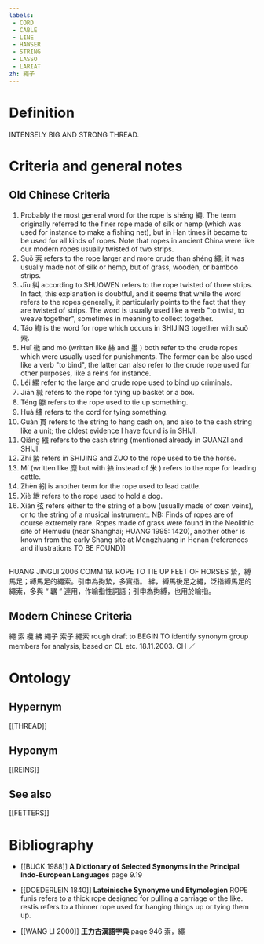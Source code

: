 ```yaml
---
labels: 
 - CORD
 - CABLE
 - LINE
 - HAWSER
 - STRING
 - LASSO
 - LARIAT
zh: 繩子
---
```


# Definition
INTENSELY BIG AND STRONG THREAD.
# Criteria and general notes
## Old Chinese Criteria
1. Probably the most general word for the rope is shéng 繩. The term originally referred to the finer rope made of silk or hemp (which was used for instance to make a fishing net), but in Han times it became to be used for all kinds of ropes. Note that ropes in ancient China were like our modern ropes usually twisted of two strips.
2. Suǒ 索 refers to the rope larger and more crude than shéng 繩; it was usually made not of silk or hemp, but of grass, wooden, or bamboo strips.
3. Jīu 糾 according to SHUOWEN refers to the rope twisted of three strips. In fact, this explanation is doubtful, and it seems that while the word refers to the ropes generally, it particularly points to the fact that they are twisted of strips. The word is usually used like a verb "to twist, to weave together", sometimes in meaning to collect together.
4. Táo 綯 is the word for rope which occurs in SHIJING together with suǒ 索.
5. Huī 徽 and mò (written like 絲 and 墨 ) both refer to the crude ropes which were usually used for punishments. The former can be also used like a verb "to bind", the latter can also refer to the crude rope used for other purposes, like a reins for instance.
6. Léi 縲 refer to the large and crude rope used to bind up criminals.
7. Jiān 緘 refers to the rope for tying up basket or a box.
8. Téng 滕 refers to the rope used to tie up something.
9. Huà 繣 refers to the cord for tying something.
10. Guàn 貫 refers to the string to hang cash on, and also to the cash string like a unit; the oldest evidence I have found is in SHIJI.
11. Qiǎng 繈 refers to the cash string (mentioned already in GUANZI and SHIJI.
12. Zhí 縶 refers in SHIJING and ZUO to the rope used to tie the horse.
13. Mí (written like 糜 but with 絲 instead of 米 ) refers to the rope for leading cattle.
14. Zhèn 紖 is another term for the rope used to lead cattle.
15. Xiè 紲 refers to the rope used to hold a dog.
16. Xián 弦 refers either to the string of a bow (usually made of oxen veins), or to the string of a musical instrument:.
NB: Finds of ropes are of course extremely rare. Ropes made of grass were found in the Neolithic site of Hemudu (near Shanghai; HUANG 1995: 1420), another other is known from the early Shang site at Mengzhuang in Henan (references and illustrations TO BE FOUND)]
## 
HUANG JINGUI 2006
COMM 19. ROPE TO TIE UP FEET OF HORSES
縶，縛馬足；縛馬足的繩索。引申為拘縶，多實指。
絆，縛馬後足之繩，泛指縛馬足的繩索，多與 “ 羈 ” 連用，作喻指性詞語；引申為拘縛，也用於喻指。
## Modern Chinese Criteria
繩
索
纜
紼
繩子
索子
繩索
rough draft to BEGIN TO identify synonym group members for analysis, based on CL etc. 18.11.2003. CH ／
# Ontology

## Hypernym
[[THREAD]]
## Hyponym
[[REINS]]
## See also
[[FETTERS]]
# Bibliography
- [[BUCK 1988]]
**A Dictionary of Selected Synonyms in the Principal Indo-European Languages** page 9.19

- [[DOEDERLEIN 1840]]
**Lateinische Synonyme und Etymologien** 
ROPE
funis refers to a thick rope designed for pulling a carriage or the like.
restis refers to a thinner rope used for hanging things up or tying them up.
- [[WANG LI 2000]]
**王力古漢語字典** page 946
索，繩